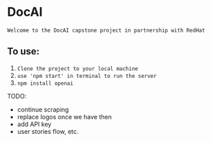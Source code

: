 # DocAI

```
Welcome to the DocAI capstone project in partnership with RedHat 
```

## To use:
1. ``Clone the project to your local machine ``
2. ``use 'npm start' in terminal to run the server``
3. ``npm install openai``



TODO:
- continue scraping
- replace logos once we have then
- add API key
- user stories flow, etc. 